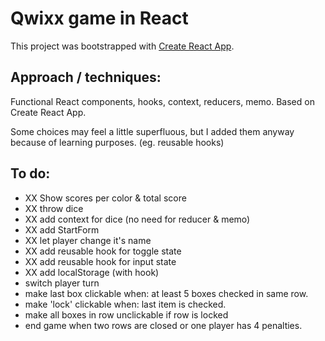 # Qwixx game in React

This project was bootstrapped with [Create React App](https://github.com/facebook/create-react-app).

## Approach / techniques:

Functional React components, hooks, context, reducers, memo. Based on Create React App.

Some choices may feel a little superfluous, but I added them anyway because of learning purposes.
(eg. reusable hooks)

## To do:

- XX Show scores per color & total score
- XX throw dice
- XX add context for dice (no need for reducer & memo)
- XX add StartForm 
- XX let player change it's name
- XX add reusable hook for toggle state
- XX add reusable hook for input state
- XX add localStorage (with hook)
- switch player turn
- make last box clickable when: at least 5 boxes checked in same row.
- make 'lock' clickable when: last item is checked.
- make all boxes in row unclickable if row is locked
- end game when two rows are closed or one player has 4 penalties.


